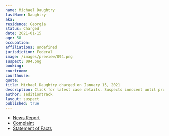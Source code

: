 ```yaml
---
name: Michael Daughtry
lastName: Daughtry
aka:
residence: Georgia
status: Charged
date: 2021-01-15
age: 58
occupation:
affiliations: undefined
jurisdiction: Federal
image: /images/preview/094.png
suspect: 094.png
booking:
courtroom:
courthouse:
quote:
title: Michael Daughtry charged on January 15, 2021
description: Click for latest case details. Suspects innocent until proven guilty.
author: seditiontrack
layout: suspect
published: true
---
```

- [News Report](https://www.walb.com/2021/01/19/pelham-man-charged-capitol-incident/)
- [Complaint](https://www.justice.gov/opa/page/file/1356031/download)
- [Statement of Facts](https://www.justice.gov/opa/page/file/1356026/download)
